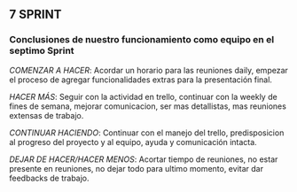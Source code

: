 ## 7 SPRINT
### Conclusiones  de nuestro funcionamiento como equipo en el septimo Sprint

*COMENZAR A HACER*: Acordar un horario para las reuniones daily, empezar el proceso de agregar funcionalidades extras para la presentación final.

*HACER MÁS*: Seguir con la actividad en trello, continuar con la weekly de fines de semana, mejorar comunicacion, ser mas detallistas, mas reuniones extensas de trabajo.

*CONTINUAR HACIENDO*: Continuar con el manejo del trello, predisposicion al progreso del proyecto y al equipo, ayuda y comunicación intacta.

*DEJAR DE HACER/HACER MENOS*: Acortar tiempo de reuniones, no estar presente en reuniones, no dejar todo para ultimo momento, evitar dar feedbacks de trabajo.